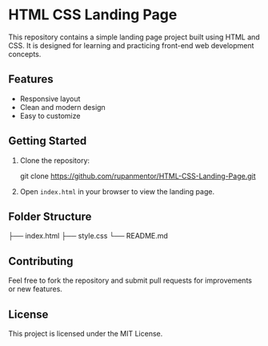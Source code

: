 # HTML CSS Landing Page

This repository contains a simple landing page project built using HTML and CSS. It is designed for learning and practicing front-end web development concepts.

## Features

- Responsive layout
- Clean and modern design
- Easy to customize

## Getting Started

1. Clone the repository:
   
    git clone https://github.com/rupanmentor/HTML-CSS-Landing-Page.git
    
2. Open `index.html` in your browser to view the landing page.

## Folder Structure


├── index.html
├── style.css
└── README.md


## Contributing

Feel free to fork the repository and submit pull requests for improvements or new features.

## License

This project is licensed under the MIT License.